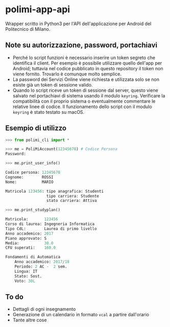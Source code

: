 # polimi-app-api

Wrapper scritto in Python3 per l'API dell'applicazione per Android del Politecnico di Milano.

## Note su autorizzazione, password, portachiavi
* Perché lo script funzioni è necessario inserire un token segreto che identifica il client. Per esempio è possibile utilizzare quello dell'app per Android; tuttavia nel codice pubblicato in questo repository il token non viene fornito. Trovarlo è comunque molto semplice.
* La password dei Servizi Online viene richiesta e utilizzata solo se non esiste già un token di sessione valido.
* Quando lo script riceve un token di sessione dal server, questo viene salvato nel portachiavi di sistema usando il modulo `keyring`. Verificare la compatibilità con il proprio sistema o eventualmente commentare le relative linee di codice. Il funzionamento dello script con il modulo `keyring` è stato testato su macOS.

## Esempio di utilizzo
```python
>>> from polimi_cli import *

>>> me = PoliMiAccount(12345678) # Codice Persona
Password:

>>> me.print_user_info()

Codice persona: 12345678
Cognome:        ROSSI
Nome:           MARIO

Matricola 123456: tipo anagrafica: Studenti
                  tipo carriera: Studente
                  stato carriera: Attiva

>>> me.print_studyplan()

Matricola:       123456
Corso di laurea: Ingegneria Informatica
Tipo CdL:        Laurea di primo livello
Anno accademico: 2017
Piano approvato: S
Media:           30.0
CFU superati:    160.0

Fondamenti di Automatica
    Anno accademico: 2017/18
    Periodo: 2 AC -  2 sem.
    Lingua: IT
    Stato: Sost.
    Voto: 30L
```

## To do
* Dettagli di ogni insegnamento
* Generazione di un calendario in formato `vcal` a partire dall'orario
* Tante altre cose
